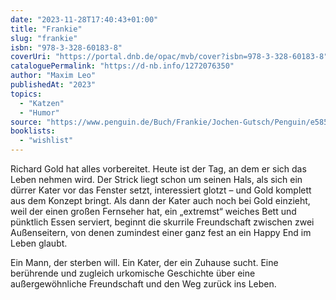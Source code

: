 ```yaml
---
date: "2023-11-28T17:40:43+01:00"
title: "Frankie"
slug: "frankie"
isbn: "978-3-328-60183-8"
coverUri: "https://portal.dnb.de/opac/mvb/cover?isbn=978-3-328-60183-8"
cataloguePermalink: "https://d-nb.info/1272076350"
author: "Maxim Leo"
publishedAt: "2023"
topics:
  - "Katzen"
  - "Humor"
source: "https://www.penguin.de/Buch/Frankie/Jochen-Gutsch/Penguin/e585913.rhd"
booklists:
  - "wishlist"
---
```


Richard Gold hat alles vorbereitet. Heute ist der Tag, an dem er sich das Leben 
nehmen wird. Der Strick liegt schon um seinen Hals, als sich ein dürrer Kater 
vor das Fenster setzt, interessiert glotzt – und Gold komplett aus dem Konzept 
bringt. Als dann der Kater auch noch bei Gold einzieht, weil der einen großen 
Fernseher hat, ein „extremst“ weiches Bett und pünktlich Essen serviert, beginnt 
die skurrile Freundschaft zwischen zwei Außenseitern, von denen zumindest einer 
ganz fest an ein Happy End im Leben glaubt.

Ein Mann, der sterben will. Ein Kater, der ein Zuhause sucht. Eine berührende 
und zugleich urkomische Geschichte über eine außergewöhnliche Freundschaft und 
den Weg zurück ins Leben.